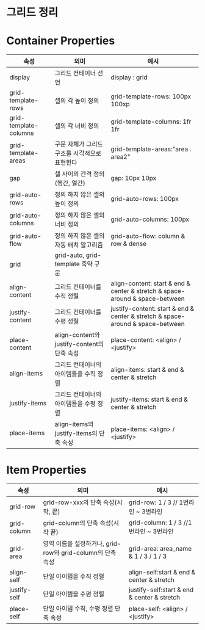 그리드 정리
=================

# Container Properties

|속성| 의미 | 예시|
|----|------|-----|
|display|그리드 컨테이너 선언| display : grid|
|grid-template-rows|셀의 각 높이 정의| grid-template-rows: 100px 100xp|
|grid-template-columns|셀의 각 너비 정의|grid-template-columns: 1fr 1fr|
|grid-template-areas| 구문 자체가 그리드 구조를 시각적으로 표현한다|grid-template-areas:"area . area2"|
|gap|셀 사이의 간격 정의(행간, 열간)|gap: 10px 10px|
|grid-auto-rows|정의 하지 않은 셀의 높이 정의|grid-auto-rows: 100px|
|grid-auto-columns|정의 하지 않은 셀의 너비 정의|grid-auto-columns: 100px|
|grid-auto-flow|정의 하지 않은 셀의 자동 배치 알고리즘|grid-auto-flow: column & row & dense  |
|grid|grid-auto, grid-template 축약 구문| |
|align-content| 그리드 컨테이너를 수직 정렬 | align-content: start & end & center & stretch & space-around & space-between |
|justify-content| 그리드 컨테이너를 수평 정렬 | justify-content: start & end & center & stretch & space-around & space-between |
|place-content| align-content와 justify-content의 단축 속성 | place-content: \<align\> / \<justify\>  |
|align-items| 그리드 컨테이너의 아이템들을 수직 정렬 | align-items: start & end & center & stretch|
|justify-items| 그리드 컨테이너의 아이템들을 수평 정렬 | justify-items: start & end & center & stretch|
|place-items| align-items와 justify-items의 단축 속성 | place-items: \<align\> / \<justify\>  |

# Item Properties

|속성| 의미 | 예시|
|----|------|-----|
|grid-row|grid-row-xxx의 단축 속성(시작, 끝)|grid-row: 1 / 3 // 1번라인 ~ 3번라인 |
|grid-column|grid-column의 단축 속성(시작 끝)|grid-column: 1 / 3 //1번라인 ~ 3번라인 |
|grid-area|영역 이름을 설정하거나, grid-row와 grid-column의 단축 속성|grid-area: area_name & 1 / 3 / 1 / 3 |
|align-self|단일 아이템을 수직 정렬|align-self:start & end & center & stretch|
|justify-self|단일 아이템을 수평 정렬|justify-self:start & end & center & stretch|
|place-self|단일 아이템 수직, 수평 정렬 단축 속성|place-self: \<align\> / \<justify\>|
